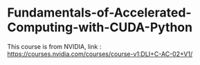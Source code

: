 # Fundamentals-of-Accelerated-Computing-with-CUDA-Python
This course is from NVIDIA,  link : https://courses.nvidia.com/courses/course-v1:DLI+C-AC-02+V1/
